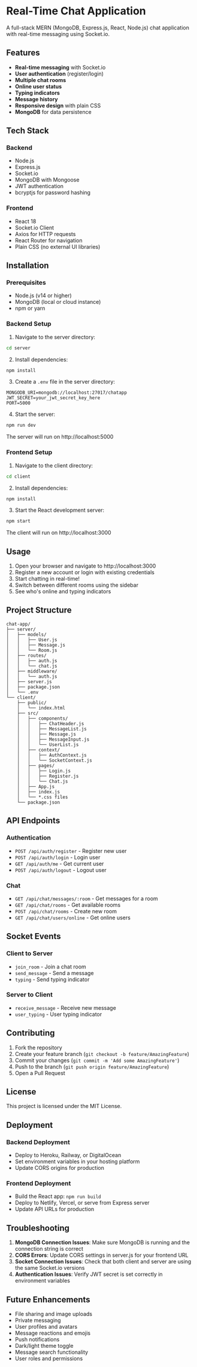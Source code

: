 # Real-Time Chat Application

A full-stack MERN (MongoDB, Express.js, React, Node.js) chat application with real-time messaging using Socket.io.

## Features

- **Real-time messaging** with Socket.io
- **User authentication** (register/login)
- **Multiple chat rooms**
- **Online user status**
- **Typing indicators**
- **Message history**
- **Responsive design** with plain CSS
- **MongoDB** for data persistence

## Tech Stack

### Backend
- Node.js
- Express.js
- Socket.io
- MongoDB with Mongoose
- JWT authentication
- bcryptjs for password hashing

### Frontend
- React 18
- Socket.io Client
- Axios for HTTP requests
- React Router for navigation
- Plain CSS (no external UI libraries)

## Installation

### Prerequisites
- Node.js (v14 or higher)
- MongoDB (local or cloud instance)
- npm or yarn

### Backend Setup

1. Navigate to the server directory:
```bash
cd server
```

2. Install dependencies:
```bash
npm install
```

3. Create a `.env` file in the server directory:
```env
MONGODB_URI=mongodb://localhost:27017/chatapp
JWT_SECRET=your_jwt_secret_key_here
PORT=5000
```

4. Start the server:
```bash
npm run dev
```

The server will run on http://localhost:5000

### Frontend Setup

1. Navigate to the client directory:
```bash
cd client
```

2. Install dependencies:
```bash
npm install
```

3. Start the React development server:
```bash
npm start
```

The client will run on http://localhost:3000

## Usage

1. Open your browser and navigate to http://localhost:3000
2. Register a new account or login with existing credentials
3. Start chatting in real-time!
4. Switch between different rooms using the sidebar
5. See who's online and typing indicators

## Project Structure

```
chat-app/
├── server/
│   ├── models/
│   │   ├── User.js
│   │   ├── Message.js
│   │   └── Room.js
│   ├── routes/
│   │   ├── auth.js
│   │   └── chat.js
│   ├── middleware/
│   │   └── auth.js
│   ├── server.js
│   ├── package.json
│   └── .env
└── client/
    ├── public/
    │   └── index.html
    ├── src/
    │   ├── components/
    │   │   ├── ChatHeader.js
    │   │   ├── MessageList.js
    │   │   ├── Message.js
    │   │   ├── MessageInput.js
    │   │   └── UserList.js
    │   ├── context/
    │   │   ├── AuthContext.js
    │   │   └── SocketContext.js
    │   ├── pages/
    │   │   ├── Login.js
    │   │   ├── Register.js
    │   │   └── Chat.js
    │   ├── App.js
    │   ├── index.js
    │   └── *.css files
    └── package.json
```

## API Endpoints

### Authentication
- `POST /api/auth/register` - Register new user
- `POST /api/auth/login` - Login user
- `GET /api/auth/me` - Get current user
- `POST /api/auth/logout` - Logout user

### Chat
- `GET /api/chat/messages/:room` - Get messages for a room
- `GET /api/chat/rooms` - Get available rooms
- `POST /api/chat/rooms` - Create new room
- `GET /api/chat/users/online` - Get online users

## Socket Events

### Client to Server
- `join_room` - Join a chat room
- `send_message` - Send a message
- `typing` - Send typing indicator

### Server to Client
- `receive_message` - Receive new message
- `user_typing` - User typing indicator

## Contributing

1. Fork the repository
2. Create your feature branch (`git checkout -b feature/AmazingFeature`)
3. Commit your changes (`git commit -m 'Add some AmazingFeature'`)
4. Push to the branch (`git push origin feature/AmazingFeature`)
5. Open a Pull Request

## License

This project is licensed under the MIT License.

## Deployment

### Backend Deployment
- Deploy to Heroku, Railway, or DigitalOcean
- Set environment variables in your hosting platform
- Update CORS origins for production

### Frontend Deployment
- Build the React app: `npm run build`
- Deploy to Netlify, Vercel, or serve from Express server
- Update API URLs for production

## Troubleshooting

1. **MongoDB Connection Issues**: Make sure MongoDB is running and the connection string is correct
2. **CORS Errors**: Update CORS settings in server.js for your frontend URL
3. **Socket Connection Issues**: Check that both client and server are using the same Socket.io versions
4. **Authentication Issues**: Verify JWT secret is set correctly in environment variables

## Future Enhancements

- File sharing and image uploads
- Private messaging
- User profiles and avatars
- Message reactions and emojis
- Push notifications
- Dark/light theme toggle
- Message search functionality
- User roles and permissions